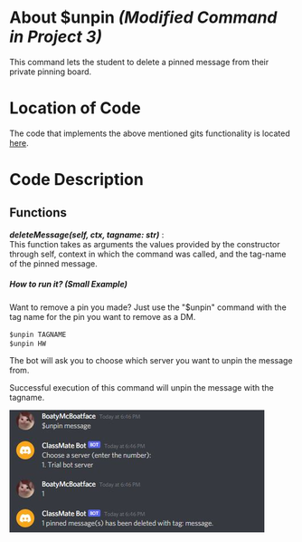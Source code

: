 # About $unpin _(Modified Command in Project 3)_

This command lets the student to delete a pinned message from their private pinning board.

# Location of Code

The code that implements the above mentioned gits functionality is located [here](https://github.com/lyonva/ClassMateBot/blob/main/cogs/pinning.py).

# Code Description

## Functions

<em> <b> deleteMessage(self, ctx, tagname: str)</b> </em>: <br> This function takes as arguments the values provided by the constructor through self, context in which the command was called, and the tag-name of the pinned message.

##### How to run it? (Small Example)

Want to remove a pin you made? Just use the "$unpin" command with the tag name for the pin you want to remove as a DM.

```
$unpin TAGNAME
$unpin HW
```

The bot will ask you to choose which server you want to unpin the message from.

Successful execution of this command will unpin the message with the tagname.

![](https://github.com/lyonva/ClassMateBot/blob/main/data/media/unpin.JPG)
